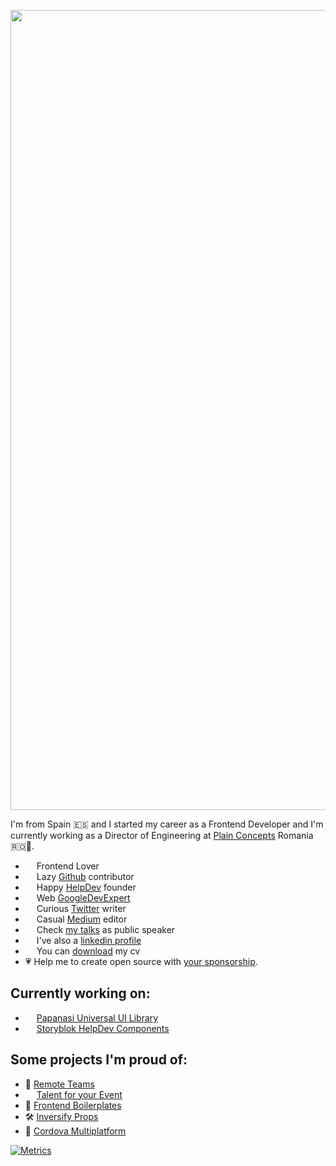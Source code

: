 <p align="center">
  <img src="https://i.imgur.com/JHN0m9r.png" width="1280" title="Hi I'm Quique">
</p>

I'm from Spain 🇪🇸 and I started my career as a Frontend Developer and I'm currently working as a Director of Engineering at [Plain Concepts](https://www.plainconcepts.com/) Romania 🇷🇴🐷.

- <img src="https://raw.githubusercontent.com/gilbarbara/logos/master/logos/javascript.svg" width="14"/> Frontend Lover
- <img src="https://raw.githubusercontent.com/gilbarbara/logos/master/logos/github-icon.svg" width="14"/> Lazy [Github](https://github.com/CKGrafico) contributor
- <img src="https://unavatar.io/helpdev.org" width="14"/> Happy [HelpDev](https://Helpdev.org) founder 
- <img src="https://raw.githubusercontent.com/gilbarbara/logos/master/logos/google-icon.svg" width="14"/> Web [GoogleDevExpert](https://developers.google.com/community/experts)
- <img src="https://raw.githubusercontent.com/gilbarbara/logos/master/logos/twitter.svg" width="14"/> Curious [Twitter](https://twitter.com/ckgrafico) writer
- <img src="https://raw.githubusercontent.com/gilbarbara/logos/master/logos/medium-icon.svg" width="14"/> Casual [Medium](https://ckgrafico.medium.com) editor
- <img src="https://unavatar.io/ckgrafico" width="14"/> Check [my talks](https://quique.dev/talks) as public speaker
- <img src="https://raw.githubusercontent.com/gilbarbara/logos/master/logos/linkedin-icon.svg" width="14"/> I've also a [linkedin profile](https://www.linkedin.com/in/quiquefdezguerra)
- <img src="https://raw.githubusercontent.com/gilbarbara/logos/master/logos/productboard-icon.svg" width="14"/> You can [download](https://quique.dev/cv) my cv
- 💗 Help me to create open source with [your sponsorship](https://github.com/sponsors/CKGrafico).

## Currently working on:

- <img src="https://unavatar.io/papanasi.js.org" width="14"/> [Papanasi Universal UI Library](https://papanasi.js.org)
- <img src="https://unavatar.io/helpdev.org" width="14"/> [Storyblok HelpDev Components](https://github.com/HelpDev/Storyblok-Components)

## Some projects I'm proud of:

- 🔭 [Remote Teams](https://github.com/CKGrafico/remote-teams)
- <img src="https://unavatar.io/talentoparatuevento.tech" width="14"/> [Talent for your Event](https://talentoparatuevento.tech)
- 🍱 [Frontend Boilerplates](https://github.com/CKGrafico/Frontend-Boilerplates)
- 🛠 [Inversify Props](https://github.com/CKGrafico/inversify-props)
- 🧩 [Cordova Multiplatform](https://github.com/CKGrafico/Cordova-Multiplatform-Template)

[![Metrics](https://metrics.lecoq.io/ckgrafico?template=classic&isocalendar=1&languages=1&stars=1&followup=1&people=1&projects=1&activity=1&achievements=1&notable=1&lines=1&tweets=1&base.indepth=false&base.hireable=false&isocalendar.duration=half-year&languages.limit=8&languages.threshold=0%25&languages.other=false&languages.colors=github&languages.sections=most-used&languages.indepth=false&languages.analysis.timeout=15&languages.categories=markup%2C%20programming&languages.recent.categories=markup%2C%20programming&languages.recent.load=300&languages.recent.days=14&stars.limit=4&followup.sections=repositories&followup.indepth=false&followup.archived=true&people.limit=24&people.identicons=false&people.identicons.hide=false&people.size=28&people.types=followers%2C%20following&people.shuffle=false&projects.limit=4&projects.descriptions=false&activity.limit=5&activity.load=300&activity.days=14&activity.visibility=all&activity.timestamps=false&activity.filter=all&achievements.threshold=C&achievements.secrets=true&achievements.display=compact&achievements.limit=12&notable.from=organization&notable.repositories=false&notable.indepth=false&notable.types=commit&tweets.user=ckgrafico&tweets.attachments=false&tweets.limit=2&config.timezone=Europe%2FBucharest)
](https://metrics.lecoq.io/insights/ckgrafico)
